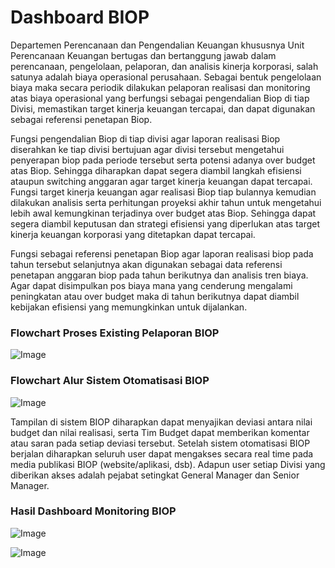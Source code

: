 # Dashboard BIOP
Departemen Perencanaan dan Pengendalian Keuangan khususnya Unit Perencanaan Keuangan bertugas dan bertanggung jawab dalam perencanaan, pengelolaan, pelaporan, dan analisis kinerja korporasi, salah satunya adalah biaya operasional perusahaan. Sebagai bentuk pengelolaan biaya maka secara periodik dilakukan pelaporan realisasi dan monitoring atas biaya operasional yang berfungsi sebagai pengendalian Biop di tiap Divisi, memastikan target kinerja keuangan tercapai, dan dapat digunakan sebagai referensi penetapan Biop.

Fungsi pengendalian Biop di tiap divisi agar laporan realisasi Biop diserahkan ke tiap divisi bertujuan agar divisi tersebut mengetahui penyerapan biop pada periode tersebut serta potensi adanya over budget atas Biop. Sehingga diharapkan dapat segera diambil langkah efisiensi ataupun switching anggaran agar target kinerja keuangan dapat tercapai.
Fungsi target kinerja keuangan agar realisasi Biop tiap bulannya kemudian dilakukan analisis serta perhitungan proyeksi akhir tahun untuk mengetahui lebih awal kemungkinan terjadinya over budget atas Biop. Sehingga dapat segera diambil keputusan dan strategi efisiensi yang diperlukan atas target kinerja keuangan korporasi yang ditetapkan dapat tercapai.

Fungsi sebagai referensi penetapan Biop agar laporan realisasi biop pada tahun tersebut selanjutnya akan digunakan sebagai data referensi penetapan anggaran biop pada tahun berikutnya dan analisis tren biaya. Agar dapat disimpulkan pos biaya mana yang cenderung mengalami peningkatan atau over budget maka di tahun berikutnya dapat diambil kebijakan efisiensi yang memungkinkan untuk dijalankan.

### Flowchart Proses Existing Pelaporan BIOP
![Image](https://github.com/user-attachments/assets/dd95620b-f76d-4ee4-a880-c2f22a676715)

### Flowchart Alur Sistem Otomatisasi BIOP
![Image](https://github.com/user-attachments/assets/dde3acc7-4211-4d66-8c72-9c797ddbbf70)

Tampilan di sistem BIOP diharapkan dapat menyajikan deviasi antara nilai budget dan nilai realisasi, serta Tim Budget dapat memberikan komentar atau saran pada setiap deviasi tersebut. Setelah sistem otomatisasi BIOP berjalan diharapkan seluruh user dapat mengakses secara real time pada media publikasi BIOP (website/aplikasi, dsb). Adapun user setiap Divisi yang diberikan akses adalah pejabat setingkat General Manager dan Senior Manager.

### Hasil Dashboard Monitoring BIOP

![Image](https://github.com/user-attachments/assets/2c48a17e-3f0b-4c09-8627-384422ec887d)

![Image](https://github.com/user-attachments/assets/f30fbc81-877a-40ca-a741-42402cf2c97a)
